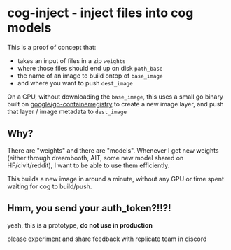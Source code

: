 # cog-inject - inject files into cog models

This is a proof of concept that:

 - takes an input of files in a zip `weights`
 - where those files should end up on disk `path_base`
 - the name of an image to build ontop of `base_image`
 - and where you want to push `dest_image`

On a CPU, without downloading the `base_image`, this uses a small go binary built on [google/go-containerregistry](https://github.com/google/go-containerregistry) to create a new image layer, and push that layer / image metadata to `dest_image`

## Why?

There are "weights" and there are "models".  Whenever I get new weights (either through dreambooth, AIT, some new model shared on HF/civit/reddit), I want to be able to use them efficiently. 

This builds a new image in around a minute, without any GPU or time spent waiting for cog to build/push.

## Hmm, you send your auth_token?!!?!

yeah, this is a prototype, **do not use in production**

please experiment and share feedback with replicate team in discord